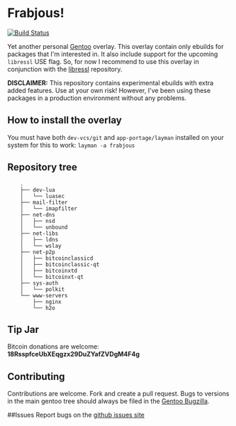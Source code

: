 # Frabjous!

[![Build Status](https://travis-ci.org/csmk/frabjous.svg?branch=master)](https://travis-ci.org/csmk/frabjous)

Yet another personal [Gentoo](https://gentoo.org/) overlay. This overlay contain only ebuilds for packages that I'm interested in. It also include support for the upcoming `libressl` USE flag. So, for now I recommend to use this overlay in conjunction with the [libressl](https://github.com/gentoo/libressl) repository.

**DISCLAIMER:** This repository contains experimental ebuilds with extra added features. Use at your own risk! However, I've been using these packages in a production environment without any problems.

## How to install the overlay
You must have both `dev-vcs/git` and `app-portage/layman` installed on your system for this to work: `layman -a frabjous`

## Repository tree
```
    .
    ├── dev-lua
    │   └── luasec
    ├── mail-filter
    │   └── imapfilter
    ├── net-dns
    │   ├── nsd
    │   └── unbound
    ├── net-libs
    │   ├── ldns
    │   └── wslay
    ├── net-p2p
    │   ├── bitcoinclassicd
    │   ├── bitcoinclassic-qt
    │   ├── bitcoinxtd
    │   └── bitcoinxt-qt
    ├── sys-auth
    │   └── polkit
    └── www-servers
        ├── nginx
        └── h2o

```

## Tip Jar
Bitcoin donations are welcome: **18RsspfceUbXEqgzx29DuZYafZVDgM4F4g**

## Contributing
Contributions are welcome. Fork and create a pull request. Bugs to versions in the main gentoo tree should always be filed in the [Gentoo Bugzilla](https://bugs.gentoo.org/).

##Issues
Report bugs on the [github issues site](https://github.com/csmk/frabjous/issues)
